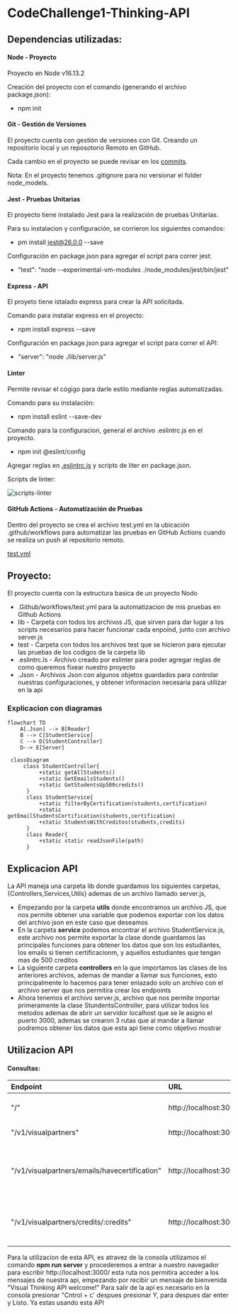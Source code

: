 # CodeChallenge1-Thinking-API


## Dependencias utilizadas:

#### Node - Proyecto
Proyecto en Node v16.13.2

Creación del proyecto con el comando  (generando el archivo package.json):

- npm init 

#### Git - Gestión de Versiones
El proyecto cuenta con gestión de versiones con Git. Creando un repositorio local y un reposotorio Remoto en GitHub.

Cada cambio en el proyecto se puede revisar en los [commits](https://github.com/ArmandoRuiz13/CodeChallenge1-Thinking-API/commits/master).

Nota: En el proyecto tenemos .gitignore para no versionar el folder node_models.


#### Jest - Pruebas Unitarias
El proyecto tiene instalado Jest para la realización de pruebas Unitarias.

Para su instalacion y configuración, se corrieron los siguientes comandos:

- pm install jest@26.0.0 --save

Configuración en package.json para agregar el script para correr jest:

- "test": "node --experimental-vm-modules ./node_modules/jest/bin/jest"

#### Express - API
El proyeto tiene istalado express para crear la API solicitada.

Comando para instalar express en el proyecto:

- npm install express --save 

Configuración en package.json para agregar el script para correr el API:

- "server": "node ./lib/server.js"


#### Linter
Permite revisar el cógigo para darle estilo mediante reglas automatizadas.

Comando para su instalación:

- npm install eslint --save-dev

Comando para la configuracion, general el archivo .eslintrc.js en el proyecto.

- npm init @eslint/config

Agregar reglas en [.eslintrc.js](https://github.com/ArmandoRuiz13/CodeChallenge1-Thinking-API/blob/master/.eslintrc.js) y scripts de liter en package.json.

 Scripts de linter:

![scripts-linter](https://user-images.githubusercontent.com/99087774/166158160-71a559ef-a9d8-4b7a-a676-fffed5a6f446.PNG)

#### GitHub Actions - Automatización de Pruebas
Dentro del proyecto se crea el archivo test.yml en la ubicación .github/workflows para automatizar las pruebas en GitHub Actions cuando se realiza un push al repositorio remoto.

[test.yml](https://github.com/ArmandoRuiz13/CodeChallenge1-Thinking-API/blob/master/.github/workflows/test.yml)

## Proyecto:
El proyecto cuenta con la estructura basica de un proyecto Nodo
- .Github/workflows/test.yml para la automatizacion de mis pruebas en Github Actions
- lib - Carpeta con todos los archivos JS, que sirven para dar lugar a los scripts necesarios para hacer funcionar cada enpoind, junto con archivo server.js
- test - Carpeta con todos los archivos test que se hicieron para ejecutar las pruebas de los codigos de la carpeta lib
- .eslintrc.ls - Archivo creado por eslinter para poder agregar reglas de como queremos fixear nuestro proyecto
- .Json - Archivos Json con algunos objetos guardados para controlar nuestras configuraciones, y obtener informacion necesaria para utilizar en la api
### Explicacion con diagramas

```mermaid
flowchart TD
    A[.Json] --> B[Reader]
    B --> C[StudentService]
    C --> D[StudentController]
    D--> E[Server]
```
```mermaid
 classDiagram
     class StudentController{
          +static getAllStudents()
          +static GetEmailsStudents()
          +static GetStudentsUp500credits()
      }
      class StudentService{
          +static filterByCertification(students,certification)
          +static getEmailStudentsCertification(students,certification)
          +static StudentsWithCreditos(students,credits)
      }
      class Reader{
          +static static readJsonFile(path)
      }

```
## Explicacion API

La API maneja una carpeta lib donde guardamos los siguientes carpetas, {Controllers,Services,Utils} ademas de un archivo llamado server.js, 
- Empezando por la carpeta **utils** donde encontramos un archivo JS, que nos permite obtener una variable que podemos exportar con los datos del archivo json en este caso que deseamos
- En la carpeta **service** podemos encontrar el archivo StudentService.js, este archivo nos permite exportar la clase donde guardamos las principales funciones para obtener los datos que son los estudiantes, los emails si tienen certificacionm, y aquellos estudiantes que tengan mas de 500 creditos
- La siguiente carpeta **controllers** en la que importamos las clases de los anteriores archivos, ademas de mandar a llamar sus funciones, esto principalmente lo hacemos para tener enlazado solo un archivo con el archivo server que nos permitira crear los endpoints
- Ahora tenemos el archivo server.js, archivo que nos permite importar primeramente la clase StundentsController, para utilizar todos los metodos ademas de abrir un servidor localhost que se le asigno el puerto 3000, ademas se crearon 3 rutas que al mandar a llamar podremos obtener los datos que esta api tiene como objetivo mostrar
## Utilizacion API

#### Consultas:

|Endpoint| URL|Respuesta|
|:--------|:----------|:----------|
| "/" | http://localhost:3000/ | Mensaje de Visual Thinking|
| "/v1/visualpartners" | http://localhost:3000/v1/students | Regresa todos los estudiantes|
| "/v1/visualpartners/emails/havecertification" | http://localhost:3000/v1/students/emails  | Regresa una lista de todos los email de los estudiantes que tienen Certificaciones|
| "/v1/visualpartners/credits/:credits"| http://localhost:3000/v1/students/creditos | Regresa todos los estudiantes que tengan más de 500 creditos|

Para la utilizacion de esta API, es atravez de la consola utilizamos el comando __**npm run server**__ y procederemos a entrar a nuestro navegador
para escribir http://localhost:3000/ esta ruta nos permitira acceder a los mensajes de nuestra api, empezando por recibir un mensaje de bienvenida "Visual Thinking API welcome!"
Para salir de la api es necesario en la consola presionar "Cntrol + c' despues presionar Y, para despues dar enter y Listo. Ya estas usando esta API


